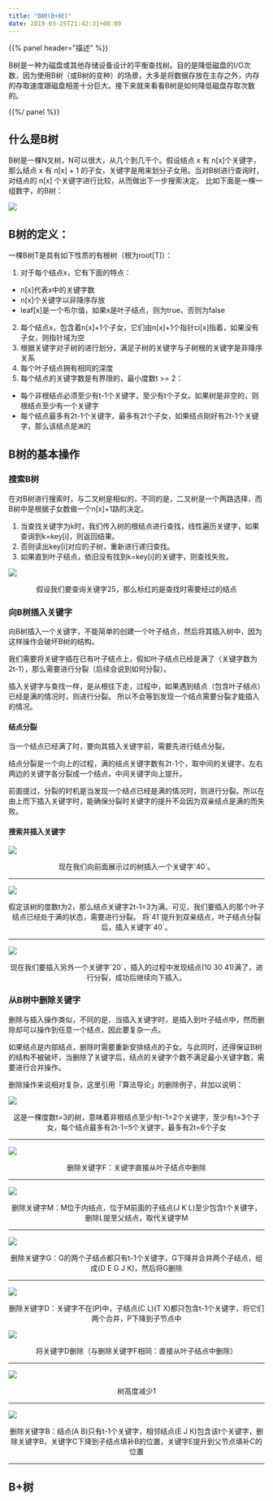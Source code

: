 ```yaml
---
title: "B树(B+树)"
date: 2019-03-25T21:42:31+08:00
---
```


{{% panel header="描述" %}}

B树是一种为磁盘或其他存储设备设计的平衡查找树。目的是降低磁盘的I/O次数，因为使用B树（或B树的变种）的场景，大多是将数据存放在主存之外，内存的存取速度跟磁盘相差十分巨大。接下来就来看看B树是如何降低磁盘存取次数的。

{{%/ panel %}}

## 什么是B树
B树是一棵N叉树，N可以很大，从几个到几千个。假设结点 x 有 n[x]个关键字，那么结点 x 有 n[x] + 1 的子女，关键字是用来划分子女用。当对B树进行查询时，对结点的 n[x] 个关键字进行比较，从而做出下一步搜索决定。
比如下面是一棵一组数字，的B树：

![](btree.svg)

## B树的定义：
一棵B树T是具有如下性质的有根树（根为root[T]）：

1. 对于每个结点x，它有下面的特点：
  * n[x]代表x中的关键字数
  * n[x]个关键字以非降序存放
  * leaf[x]是一个布尔值，如果x是叶子结点，则为true，否则为false
2. 每个结点x，包含着n[x]+1个子女，它们由n[x]+1个指针ci[x]指着，如果没有子女，则指针域为空
3. 根据关键字对子树的进行划分，满足子树的关键字与子树根的关键字是非降序关系
4. 每个叶子结点拥有相同的深度
5. 每个结点的关键字数是有界限的，最小度数t >= 2：
  * 每个非根结点必须至少有t-1个关键字，至少有t个子女。如果树是非空的，则根结点至少有一个关键字
  * 每个结点最多有2t-1个关键字，最多有2t个子女，如果结点刚好有2t-1个关键字，那么该结点是`满`的

## B树的基本操作
### 搜索B树
在对B树进行搜索时，与二叉树是相似的，不同的是，二叉树是一个两路选择，而B树中是根据子女数做一个n[x]+1路的决定。

1. 当查找关键字为k时，我们传入树的根结点进行查找，线性遍历关键字，如果查询到k=key[i]，则返回结果。
2. 否则读出key[i]对应的子树，重新进行递归查找。
3. 如果直到叶子结点，依旧没有找到k=key[i]的关键字，则查找失败。

![](btree_2.svg)

<p style="text-align:center;">假设我们要查询关键字25，那么标红的是查找时需要经过的结点</p>

### 向B树插入关键字
向B树插入一个关键字，不能简单的创建一个叶子结点，然后将其插入树中，因为这样操作会破坏B树的结构。

我们需要将关键字插在已有叶子结点上，假如叶子结点已经是满了（关键字数为2t-1），那么需要进行分裂（后续会说到如何分裂）。

插入关键字与查找一样，是从根往下走，过程中，如果遇到结点（包含叶子结点）已经是满的情况时，则进行分裂。
所以不会等到发现一个结点需要分裂才能插入的情况。

#### 结点分裂
当一个结点已经满了时，要向其插入关键字前，需要先进行结点分裂。

结点分裂是一个向上的过程，满的结点关键字数有2t-1个，取中间的关键字，左右两边的关键字各分裂成一个结点，中间关键字向上提升。

前面提过，分裂的时机是当发现一个结点已经是满的情况时，则进行分裂。所以在由上而下插入关键字时，能确保分裂时关键字的提升不会因为双亲结点是满的而失败。

#### 搜索并插入关键字
![](btree.svg)

<p style="text-align:center;">现在我们向前面展示过的树插入一个关键字`40`。</p>

<hr>

![](btree_insert_1.svg)

<p style="text-align:center;">假定该树的度数t为2，那么结点关键字2t-1=3为满。可见，我们要插入的那个叶子结点已经处于满的状态，需要进行分裂。
将`41`提升到双亲结点，叶子结点分裂后，插入关键字`40`。</p>

<hr>

![](btree_insert_2.svg)

<p style="text-align:center;">现在我们要插入另外一个关键字`20`，插入的过程中发现结点(10 30 41)满了，进行分裂，成功后继续向下插入。</p>

### 从B树中删除关键字
删除与插入操作类似，不同的是，当插入关键字时，是插入到叶子结点中，然而删除却可以操作到任意一个结点，因此要复杂一点。

如果结点是内部结点，删除时需要重新安排结点的子女。与此同时，还得保证B树的结构不被破坏，当删除了关键字后，结点的关键字个数不满足最小关键字数，需要进行合并操作。

删除操作来说相对复杂，这里引用「算法导论」的删除例子，并加以说明：

![](btree_delete_1.svg)

<p style="text-align:center;">这是一棵度数t=3的树，意味着非根结点至少有t-1=2个关键字，至少有t=3个子女，每个结点最多有2t-1=5个关键字，最多有2t=6个子女</p>

<hr>

![](btree_delete_2.svg)

<p style="text-align:center;">删除关键字F：关键字直接从叶子结点中删除</p>

<hr>

![](btree_delete_3.svg)

<p style="text-align:center;">删除关键字M：M位于内结点，位于M前面的子结点(J K L)至少包含t个关键字，删除L提至父结点，取代关键字M</p>

<hr>

![](btree_delete_4.svg)

<p style="text-align:center;">删除关键字G：G的两个子结点都只有t-1个关键字，G下降并合并两个子结点，组成(D E G J K)，然后将G删除</p>

<hr>

![](btree_delete_5.svg)

<p style="text-align:center;">删除关键字D：关键字不在(P)中，子结点(C L)(T X)都只包含t-1个关键字，将它们两个合并，P下降到子节点中</p>

![](btree_delete_6.svg)

<p style="text-align:center;">将关键字D删除（与删除关键字F相同：直接从叶子结点中删除）</p>

<hr>

![](btree_delete_7.svg)

<p style="text-align:center;">树高度减少1</p>

<hr>

![](btree_delete_8.svg)

<p style="text-align:center;">删除关键字B：结点(A B)只有t-1个关键字，相邻结点(E J K)包含该t个关键字，删除关键字B，关键字C下降到子结点填补B的位置，关键字E提升到父节点填补C的位置</p>

<hr>


## B+树
